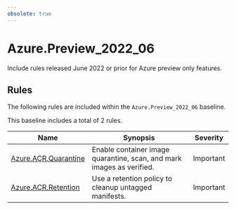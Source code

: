 ```yaml
---
obsolete: true
---
```


# Azure.Preview_2022_06

<!-- OBSOLETE -->

Include rules released June 2022 or prior for Azure preview only features.

## Rules

The following rules are included within the `Azure.Preview_2022_06` baseline.

This baseline includes a total of 2 rules.

Name | Synopsis | Severity
---- | -------- | --------
[Azure.ACR.Quarantine](../rules/Azure.ACR.Quarantine.md) | Enable container image quarantine, scan, and mark images as verified. | Important
[Azure.ACR.Retention](../rules/Azure.ACR.Retention.md) | Use a retention policy to cleanup untagged manifests. | Important
